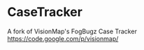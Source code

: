 CaseTracker
===========

A fork of VisionMap's FogBugz Case Tracker https://code.google.com/p/visionmap/ 
